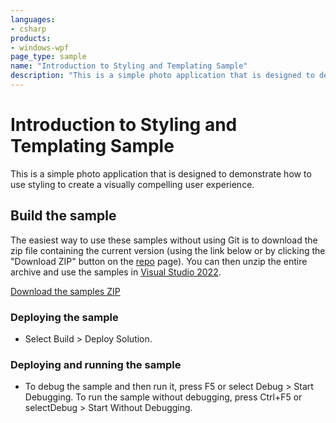 ```yaml
---
languages:
- csharp
products:
- windows-wpf
page_type: sample
name: "Introduction to Styling and Templating Sample"        
description: "This is a simple photo application that is designed to demonstrate how to use styling to create a visually compelling user experience."
---
```


# Introduction to Styling and Templating Sample
This is a simple photo application that is designed to demonstrate how to use styling to create a visually compelling user experience.
 
## Build the sample
The easiest way to use these samples without using Git is to download the zip file containing the current version (using the link below or by clicking the "Download ZIP" button on the [repo](https://github.com/microsoft/WPF-Samples?tab=readme-ov-file) page). You can then unzip the entire archive and use the samples in [Visual Studio 2022](https://www.visualstudio.com/wpf-vs).

[Download the samples ZIP](../../archive/main.zip)

### Deploying the sample
- Select Build > Deploy Solution. 

### Deploying and running the sample
- To debug the sample and then run it, press F5 or select Debug >  Start Debugging. To run the sample without debugging, press Ctrl+F5 or selectDebug > Start Without Debugging. 


